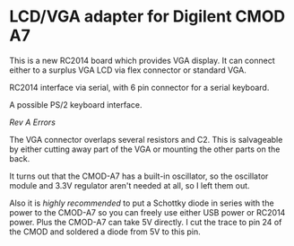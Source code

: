 # LCD/VGA adapter for Digilent CMOD A7

This is a new RC2014 board which provides VGA display.
It can connect either to a surplus VGA LCD via flex connector
or standard VGA.

RC2014 interface via serial, with 6 pin connector for
a serial keyboard.

A possible PS/2 keyboard interface.

_Rev A Errors_

The VGA connector overlaps several resistors and C2.  This is salvageable
by either cutting away part of the VGA or mounting the other parts on the back.

It turns out that the CMOD-A7 has a built-in oscillator, so the oscillator module
and 3.3V regulator aren't needed at all, so I left them out.

Also it is *highly recommended* to put a Schottky diode in series with the power
to the CMOD-A7 so you can freely use either USB power or RC2014 power.
Plus the CMOD-A7 can take 5V directly.  I cut the trace to pin 24 of the CMOD
and soldered a diode from 5V to this pin.  

